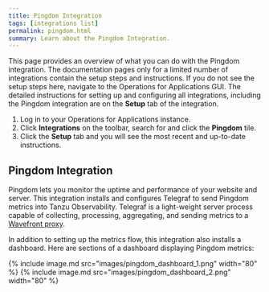 ```yaml
---
title: Pingdom Integration
tags: [integrations list]
permalink: pingdom.html
summary: Learn about the Pingdom Integration.
---
```


This page provides an overview of what you can do with the Pingdom integration. The documentation pages only for a limited number of integrations contain the setup steps and instructions. If you do not see the setup steps here, navigate to the Operations for Applications GUI. The detailed instructions for setting up and configuring all integrations, including the Pingdom integration are on the **Setup** tab of the integration.

1. Log in to your Operations for Applications instance. 
2. Click **Integrations** on the toolbar, search for and click the **Pingdom** tile. 
3. Click the **Setup** tab and you will see the most recent and up-to-date instructions.

## Pingdom Integration

Pingdom lets you monitor the uptime and performance of your website and server. This integration installs and configures Telegraf to send Pingdom metrics into Tanzu Observability. Telegraf is a light-weight server process capable of collecting, processing, aggregating, and sending metrics to a [Wavefront proxy](https://docs.wavefront.com/proxies.html).

In addition to setting up the metrics flow, this integration also installs a dashboard. Here are sections of a dashboard displaying Pingdom metrics:

{% include image.md src="images/pingdom_dashboard_1.png" width="80" %}
{% include image.md src="images/pingdom_dashboard_2.png" width="80" %}




